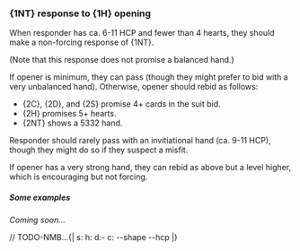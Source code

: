 ### <a name="1NT_response_to_1H_opening"> {1NT} response to {1H} opening

When responder has ca. 6-11 HCP and fewer than 4 hearts, they should make a non-forcing response of {1NT}.

(Note that this response does not promise a balanced hand.)

If opener is minimum, they can pass (though they might prefer to bid with a very unbalanced hand). Otherwise, opener should rebid as follows:

- {2C}, {2D}, and {2S} promise 4+ cards in the suit bid.
- {2H} promises 5+ hearts.
- {2NT} shows a 5332 hand.

Responder should rarely pass with an invitiational hand (ca. 9-11 HCP), though they might do so if they suspect a misfit.

If opener has a very strong hand, they can rebid as above but a level higher, which is encouraging but not forcing.

##### Some examples

_Coming soon..._

// TODO-NMB...{| s: h: d:- c: --shape --hcp |}
